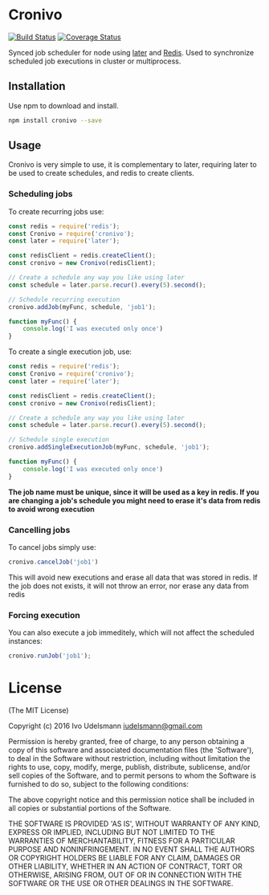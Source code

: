 # Cronivo
[![Build Status](https://travis-ci.org/iudelsmann/cronivo.svg)](https://travis-ci.org/iudelsmann/cronivo)
[![Coverage Status](https://coveralls.io/repos/github/iudelsmann/cronivo/badge.svg)](https://coveralls.io/github/iudelsmann/cronivo)

Synced job scheduler for node using [later](https://bunkat.github.io/later/) and [Redis](http://redis.js.org/).
Used to synchronize scheduled job executions in cluster or multiprocess.

## Installation
Use npm to download and install.
```bash
npm install cronivo --save
```

## Usage
Cronivo is very simple to use, it is complementary to later, requiring later to be used to create schedules, and redis to create clients.

### Scheduling jobs

To create recurring jobs use:

```js
const redis = require('redis');
const Cronivo = require('cronivo');
const later = require('later');

const redisClient = redis.createClient();
const cronivo = new Cronivo(redisClient);

// Create a schedule any way you like using later
const schedule = later.parse.recur().every(5).second();

// Schedule recurring execution
cronivo.addJob(myFunc, schedule, 'job1');

function myFunc() {
    console.log('I was executed only once')
}
```

To create a single execution job, use:

```js
const redis = require('redis');
const Cronivo = require('cronivo');
const later = require('later');

const redisClient = redis.createClient();
const cronivo = new Cronivo(redisClient);

// Create a schedule any way you like using later
const schedule = later.parse.recur().every(5).second();

// Schedule single execution
cronivo.addSingleExecutionJob(myFunc, schedule, 'job1');

function myFunc() {
    console.log('I was executed only once')
}
```

**The job name must be unique, since it will be used as a key in redis. If you are changing a job's schedule you might need to erase it's data from redis to avoid wrong execution**

### Cancelling jobs

To cancel jobs simply use:

```js
cronivo.cancelJob('job1')
```

This will avoid new executions and erase all data that was stored in redis. If the job does not exists, it will not throw an error, nor erase any data from redis

### Forcing execution

You can also execute a job immeditely, which will not affect the scheduled instances:

```js
cronivo.runJob('job1');
```


# License
(The MIT License)

Copyright (c) 2016 Ivo Udelsmann <iudelsmann@gmail.com>

Permission is hereby granted, free of charge, to any person obtaining a copy of
this software and associated documentation files (the 'Software'), to deal in
the Software without restriction, including without limitation the rights to
use, copy, modify, merge, publish, distribute, sublicense, and/or sell copies of
the Software, and to permit persons to whom the Software is furnished to do so,
subject to the following conditions:

The above copyright notice and this permission notice shall be included in all
copies or substantial portions of the Software.

THE SOFTWARE IS PROVIDED 'AS IS', WITHOUT WARRANTY OF ANY KIND, EXPRESS OR
IMPLIED, INCLUDING BUT NOT LIMITED TO THE WARRANTIES OF MERCHANTABILITY, FITNESS
FOR A PARTICULAR PURPOSE AND NONINFRINGEMENT. IN NO EVENT SHALL THE AUTHORS OR
COPYRIGHT HOLDERS BE LIABLE FOR ANY CLAIM, DAMAGES OR OTHER LIABILITY, WHETHER
IN AN ACTION OF CONTRACT, TORT OR OTHERWISE, ARISING FROM, OUT OF OR IN
CONNECTION WITH THE SOFTWARE OR THE USE OR OTHER DEALINGS IN THE SOFTWARE.

